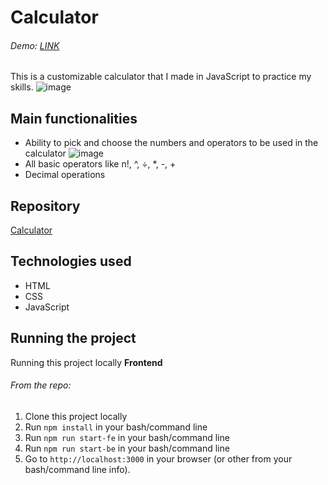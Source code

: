 # Calculator
###### Demo: [LINK](cheery-beignet-997a92.netlify.app)

This is a customizable calculator that I made in JavaScript to practice my skills.
![image](https://user-images.githubusercontent.com/27691628/225562824-be8e01a7-4cfb-4443-92e7-6da4e42d511a.png)

## Main functionalities
- Ability to pick and choose the numbers and operators to be used in the calculator
  ![image](https://user-images.githubusercontent.com/27691628/225561807-72ccecd1-4154-4d99-9766-82235e60bc89.png)
- All basic operators like n!, ^, ÷, *, -, +
- Decimal operations

## Repository
[Calculator](https://github.com/RadekDulisz/calculator.git)

## Technologies used
- HTML
- CSS
- JavaScript

## Running the project

Running this project locally
**Frontend**
###### From the repo:

1. Clone this project locally
2. Run `npm install` in your bash/command line
3. Run `npm run start-fe` in your bash/command line
4. Run `npm run start-be` in your bash/command line
5. Go to `http://localhost:3000` in your browser (or other from your bash/command line info).
